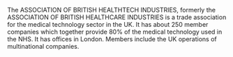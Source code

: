 The ASSOCIATION OF BRITISH HEALTHTECH INDUSTRIES, formerly the ASSOCIATION OF BRITISH HEALTHCARE INDUSTRIES is a trade association for the medical technology sector in the UK. It has about 250 member companies which together provide 80% of the medical technology used in the NHS. It has offices in London. Members include the UK operations of multinational companies.
